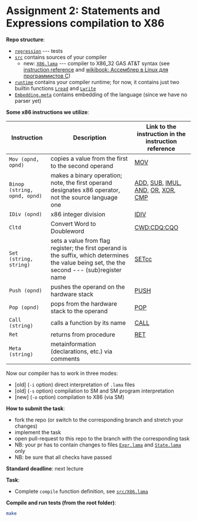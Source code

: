 # Assignment 2: Statements and Expressions compilation to X86

**Repo structure**:

* [`regression`](regression/) --- tests
* [`src`](src/) contains sources of your compiler
  * new: [`X86.lama`](src/X86.lama) --- compiler to X86_32 GAS AT&T syntax (see [instruction reference](https://www.felixcloutier.com/x86/) and [wikibook: Ассемблер в Linux для программистов C](https://ru.wikibooks.org/wiki/%D0%90%D1%81%D1%81%D0%B5%D0%BC%D0%B1%D0%BB%D0%B5%D1%80_%D0%B2_Linux_%D0%B4%D0%BB%D1%8F_%D0%BF%D1%80%D0%BE%D0%B3%D1%80%D0%B0%D0%BC%D0%BC%D0%B8%D1%81%D1%82%D0%BE%D0%B2_C))
* [`runtime`](runtime/) contains your compiler runtime; for now, it contains just two builtin functions [`Lread`](runtime/runtime.c#L7) and [`Lwrite`](runtime/runtime.c#L3)
* [`Embedding.meta`](regression/Embedding.meta) contains embedding of the language (since we have no parser yet)

**Some x86 instructions we utilize**:

| Instruction                  | Description                                                                                                                                   | Link to the instruction in the instruction reference                                                                                                                                                                                                                                                                             |
| ---------------------------- | --------------------------------------------------------------------------------------------------------------------------------------------- | -------------------------------------------------------------------------------------------------------------------------------------------------------------------------------------------------------------------------------------------------------------------------------------------------------------------------------- |
| `Mov (opnd, opnd)`           | copies a value from the first to the second operand                                                                                           | [MOV](https://www.felixcloutier.com/x86/mov)                                                                                                                                                                                                                                                                                     |
| `Binop (string, opnd, opnd)` | makes a binary operation; note, the first operand designates x86 operator, not the source language one                                        | [ADD](https://www.felixcloutier.com/x86/add), [SUB](https://www.felixcloutier.com/x86/sub), [IMUL](https://www.felixcloutier.com/x86/imul), [AND](https://www.felixcloutier.com/x86/and), [OR](https://www.felixcloutier.com/x86/or), [XOR](https://www.felixcloutier.com/x86/xor), [CMP](https://www.felixcloutier.com/x86/cmp) |
| `IDiv (opnd)`                | x86 integer division                                                                                                                          | [IDIV](https://www.felixcloutier.com/x86/idiv)                                                                                                                                                                                                                                                                                   |
| `Cltd`                       | Convert Word to Doubleword                                                                                                                    | [CWD:CDQ:CQO](https://www.felixcloutier.com/x86/cwd:cdq:cqo)                                                                                                                                                                                                                                                                     |
| `Set (string, string)`       | sets a value from flag register; the first operand is the suffix, which determines the value being set, the the second --- (sub)register name | [SETcc](https://www.felixcloutier.com/x86/setcc)                                                                                                                                                                                                                                                                                 |
| `Push (opnd)`                | pushes the operand on the hardware stack                                                                                                      | [PUSH](https://www.felixcloutier.com/x86/push)                                                                                                                                                                                                                                                                                   |
| `Pop (opnd)`                 | pops from the hardware stack to the operand                                                                                                   | [POP](https://www.felixcloutier.com/x86/pop)                                                                                                                                                                                                                                                                                     |
| `Call (string)`              | calls a function by its name                                                                                                                  | [CALL](https://www.felixcloutier.com/x86/call)                                                                                                                                                                                                                                                                                   |
| `Ret`                        | returns from procedure                                                                                                                        | [RET](https://www.felixcloutier.com/x86/ret)                                                                                                                                                                                                                                                                                     |
| `Meta  (string)`             | metainformation (declarations, etc.) via comments                                                                                             |                                                                                                                                                                                                                                                                                                                                  |

Now our compiler has to work in three modes:

* [old] (`-i` option) direct interpretation of `.lama` files
* [old] (`-s` option) compilation to SM and SM program interpretation
* [new] (`-o` option) compilation to X86 (via SM)

**How to submit the task**:

* fork the repo (or switch to the corresponding branch and stretch your changes)
* implement the task
* open pull-request to this repo to the branch with the corresponding task
* NB: your pr has to contain changes to files [`Expr.lama`](src/Expr.lama) and [`State.lama`](src/State.lama) only
* NB: be sure that all checks have passed

**Standard deadline**: next lecture

**Task**:

* Complete `compile` function definition, see [`src/X86.lama`](src/X86.lama#L290)

**Compile and run tests (from the root folder)**:

```bash
make
```
